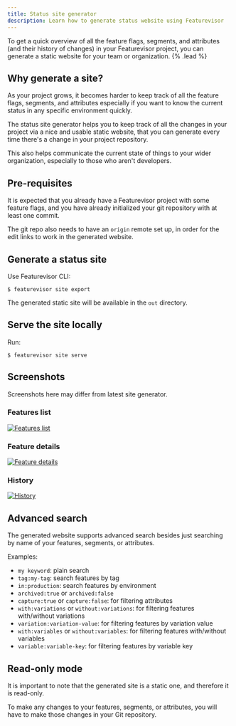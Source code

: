 ```yaml
---
title: Status site generator
description: Learn how to generate status website using Featurevisor
---
```


To get a quick overview of all the feature flags, segments, and attributes (and their history of changes) in your Featurevisor project, you can generate a static website for your team or organization. {% .lead %}

## Why generate a site?

As your project grows, it becomes harder to keep track of all the feature flags, segments, and attributes especially if you want to know the current status in any specific environment quickly.

The status site generator helps you to keep track of all the changes in your project via a nice and usable static website, that you can generate every time there's a change in your project repository.

This also helps communicate the current state of things to your wider organization, especially to those who aren't developers.

## Pre-requisites

It is expected that you already have a Featurevisor project with some feature flags, and you have already initialized your git repository with at least one commit.

The git repo also needs to have an `origin` remote set up, in order for the edit links to work in the generated website.

## Generate a status site

Use Featurevisor CLI:

```
$ featurevisor site export
```

The generated static site will be available in the `out` directory.

## Serve the site locally

Run:

```
$ featurevisor site serve
```

## Screenshots

Screenshots here may differ from latest site generator.

### Features list

[![Features list](/img/site-screenshot-features.png)](/img/site-screenshot-features.png)

### Feature details

[![Feature details](/img/site-screenshot-feature-view.png)](/img/site-screenshot-feature-view.png)

### History

[![History](/img/site-screenshot-history.png)](/img/site-screenshot-history.png)

## Advanced search

The generated website supports advanced search besides just searching by name of your features, segments, or attributes.

Examples:

- `my keyword`: plain search
- `tag:my-tag`: search features by tag
- `in:production`: search features by environment
- `archived:true` or `archived:false`
- `capture:true` or `capture:false`: for filtering attributes
- `with:variations` or `without:variations`: for filtering features with/without variations
- `variation:variation-value`: for filtering features by variation value
- `with:variables` or `without:variables`: for filtering features with/without variables
- `variable:variable-key`: for filtering features by variable key

## Read-only mode

It is important to note that the generated site is a static one, and therefore it is read-only.

To make any changes to your features, segments, or attributes, you will have to make those changes in your Git repository.
